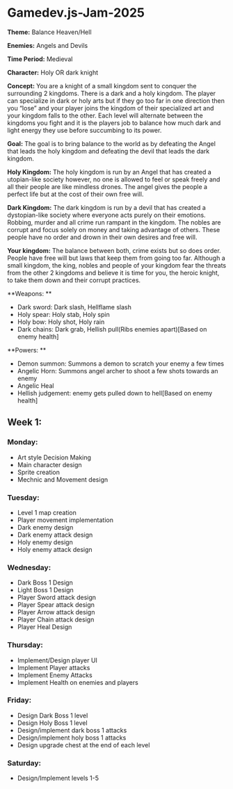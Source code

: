 # Gamedev.js-Jam-2025

**Theme:** Balance Heaven/Hell

**Enemies:** Angels and Devils

**Time Period:** Medieval

**Character:** Holy OR dark knight

**Concept:** You are a knight of a small kingdom sent to conquer the surrounding 2 kingdoms. There is a dark and a holy kingdom. The player can specialize in dark or holy arts but if they go too far in one direction then you “lose” and your player joins the kingdom of their specialized art and your kingdom falls to the other. Each level will alternate between the kingdoms you fight and it is the players job to balance how much dark and light energy they use before succumbing to its power.

**Goal:** The goal is to bring balance to the world as by defeating the Angel that leads the holy kingdom and defeating the devil that leads the dark kingdom.

**Holy Kingdom:** The holy kingdom is run by an Angel that has created a utopian-like society however, no one is allowed to feel or speak freely and all their people are like mindless drones. The angel gives the people a perfect life but at the cost of their own free will.

**Dark Kingdom:** The dark kingdom is run by a devil that has created a dystopian-like society where everyone acts purely on their emotions. Robbing, murder and all crime run rampant in the kingdom. The nobles are corrupt and focus solely on money and taking advantage of others. These people have no order and drown in their own desires and free will. 

**Your kingdom:** The balance between both, crime exists but so does order. People have free will but laws that keep them from going too far. Although a small kingdom, the king, nobles and people of your kingdom fear the threats from the other 2 kingdoms and believe it is time for you, the heroic knight, to take them down and their corrupt practices.

**Weapons: **
* Dark sword: Dark slash, Hellflame slash 
* Holy spear: Holy stab, Holy spin 
* Holy bow: Holy shot, Holy rain 
* Dark chains: Dark grab, Hellish pull(Ribs enemies apart)[Based on enemy health]

**Powers: ** 
* Demon summon: Summons a demon to scratch your enemy a few times
* Angelic Horn: Summons angel archer to shoot a few shots towards an enemy
* Angelic Heal
* Hellish judgement: enemy gets pulled down to hell[Based on enemy health]


## Week 1:

### Monday:
* Art style Decision Making
* Main character design
* Sprite creation
* Mechnic and Movement design
### Tuesday:
* Level 1 map creation
* Player movement implementation
* Dark enemy design
* Dark enemy attack design
* Holy enemy design
* Holy enemy attack design
### Wednesday:
* Dark Boss 1 Design
* Light Boss 1 Design
* Player Sword attack design
* Player Spear attack design
* Player Arrow attack design
* Player Chain attack design
* Player Heal Design
### Thursday:
* Implement/Design player UI
* Implement Player attacks
* Implement Enemy Attacks
* Implement Health on enemies and players
### Friday:
* Design Dark Boss 1 level
* Design Holy Boss 1 level
* Design/implement dark boss 1 attacks
* Design/implement holy boss 1 attacks
* Design upgrade chest at the end of each level
### Saturday:
* Design/Implement levels 1-5
